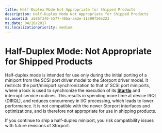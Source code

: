 ```yaml
---
title: Half-Duplex Mode Not Appropriate for Shipped Products
description: Half-Duplex Mode Not Appropriate for Shipped Products
ms.assetid: a586f340-5577-40ba-aa3e-11599f506223
ms.date: 04/20/2017
ms.localizationpriority: medium
---
```


# Half-Duplex Mode: Not Appropriate for Shipped Products


Half-duplex mode is intended for use only during the initial porting of a miniport from the SCSI port driver model to the Storport driver model. It restricts the port/miniport synchronization to that of SCSI port miniports, where a lock is used to synchronize the execution of its [**StartIo**](/windows-hardware/drivers/ddi/wdm/nc-wdm-driver_startio) and interrupt service routines. This results in spending more time at device IRQL (DIRQL), and reduces concurrency in I/O processing, which leads to lower performance. It is not compatible with the newer Storport interfaces and optimizations, and is therefore not appropriate for use in shipping products.

If you continue to ship a half-duplex miniport, you risk compatibility issues with future revisions of Storport.

 

